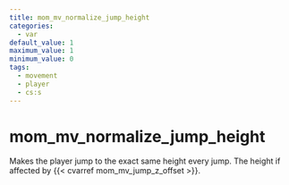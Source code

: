 ```yaml
---
title: mom_mv_normalize_jump_height
categories:
  - var
default_value: 1
maximum_value: 1
minimum_value: 0
tags:
  - movement
  - player
  - cs:s
---
```


# mom_mv_normalize_jump_height

Makes the player jump to the exact same height every jump. The height if affected by {{< cvarref mom_mv_jump_z_offset >}}.
